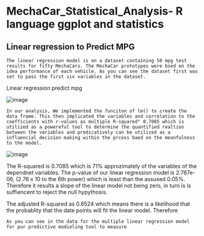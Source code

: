 # MechaCar_Statistical_Analysis- R language ggplot and statistics

## Linear regression to Predict MPG
    The linear regression model is on a dataset containing 50 mpg test results for fifty MechaCars. The MechaCar prototypes were bsed on the idea performance of each vehicle. As you can see the dataset first was set to pass the first six variables in the dataset.
  
  Linear regression predict mpg
  
   ![image](https://user-images.githubusercontent.com/107796290/200182337-524dc0d1-bf82-4bb9-83e5-620c13e943d4.png)
    
    In our analysis, We implemented the funciton of lm() to create the data frame. This then implicated the variables and correlation to the coefficients with r-values as multiple R-squared" 0.7085 which is utilized as a powereful tool to determine the quantified realtion between the variables and predicatively can be utilized as a influencial decision making within the prcess baed on the meanfulness to the model.
   
   ![image](https://user-images.githubusercontent.com/107796290/200182409-f5479b6f-9cde-4ad9-91c6-a0f3088c33e0.png)

The R-squared is 0.7085 which is 71% approzimately of the variables of the dependnet variables. The p-value of our linear regression model is 2.767e-06, 
(2.76 x 10 to the 6th power) which is least than the assused 0.05%. Therefore it results a slope of the linear model not being zero, in turn is is 
suffiencent to reject the null hypythosis. 
        
    
   
    
    
 The adjusted R-squared as 0.6524 which means there is a likelihood that the probablity that the date points will fit the linear model. 
    Therefore 
    
    As you can see in the data for the multiple linear regression model for pur predictive modieling tool to measure 

   
   
   
